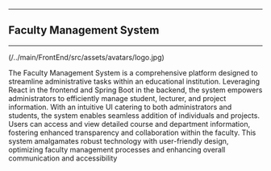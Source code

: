 ___
## Faculty Management System
___
(/../main/FrontEnd/src/assets/avatars/logo.jpg)

The Faculty Management System is a comprehensive platform designed to streamline administrative tasks within an educational institution. Leveraging React in the frontend and Spring Boot in the backend, the system empowers administrators to efficiently manage student, lecturer, and project information. With an intuitive UI catering to both administrators and students, the system enables seamless addition of individuals and projects. Users can access and view detailed course and department information, fostering enhanced transparency and collaboration within the faculty. This system amalgamates robust technology with user-friendly design, optimizing faculty management processes and enhancing overall communication and accessibility
